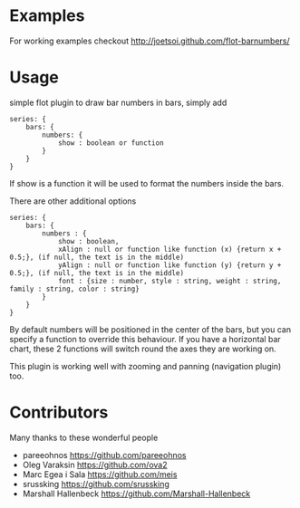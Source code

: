 Examples
========
For working examples checkout http://joetsoi.github.com/flot-barnumbers/

Usage
=====
simple flot plugin to draw bar numbers in bars, simply add

    series: {
        bars: {
            numbers: {
                show : boolean or function
            }
        }
    }

If show is a function it will be used to format the numbers inside the bars.

There are other additional options

    series: {
        bars: {
            numbers : {
                show : boolean,
                xAlign : null or function like function (x) {return x + 0.5;}, (if null, the text is in the middle)
                yAlign : null or function like function (y) {return y + 0.5;}, (if null, the text is in the middle)
                font : {size : number, style : string, weight : string, family : string, color : string}
            }
        }
    }

By default numbers will be positioned in the center of the bars, but you can specify a function to override this behaviour.
If you have a horizontal bar chart, these 2 functions will switch round the axes they are working on.

This plugin is working well with zooming and panning (navigation plugin) too.

Contributors
============
Many thanks to these wonderful people

 * pareeohnos https://github.com/pareeohnos
 * Oleg Varaksin https://github.com/ova2
 * Marc Egea i Sala https://github.com/meis
 * srussking https://github.com/srussking
 * Marshall Hallenbeck https://github.com/Marshall-Hallenbeck
